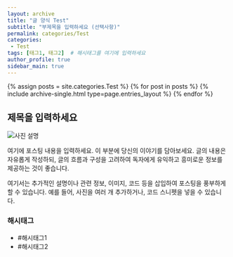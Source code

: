 ```yaml
---
layout: archive
title: "글 양식 Test"
subtitle: "부제목을 입력하세요 (선택사항)"
permalink: categories/Test
categories:
 - Test
tags: [태그1, 태그2]  # 해시태그를 여기에 입력하세요
author_profile: true
sidebar_main: true
---
```


{% assign posts = site.categories.Test %}
{% for post in posts %} {% include archive-single.html type=page.entries_layout %} {% endfor %}

## 제목을 입력하세요

![사진 설명](사진URL)  <!-- 여기에 사진 URL을 입력하세요 -->

여기에 포스팅 내용을 입력하세요. 이 부분에 당신의 이야기를 담아보세요. 글의 내용은 자유롭게 작성하되, 글의 흐름과 구성을 고려하여 독자에게 유익하고 흥미로운 정보를 제공하는 것이 좋습니다.

여기서는 추가적인 설명이나 관련 정보, 이미지, 코드 등을 삽입하여 포스팅을 풍부하게 할 수 있습니다. 예를 들어, 사진을 여러 개 추가하거나, 코드 스니펫을 넣을 수 있습니다.

### 해시태그

* #해시태그1
* #해시태그2
